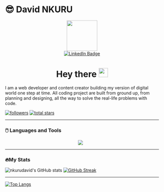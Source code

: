 # 😎 David NKURU

<div id="header" align="center">
  <img src="https://media.giphy.com/media/M9gbBd9nbDrOTu1Mqx/giphy.gif" width="100"/>
  
   <div id="badges">
     <a href="https://www.linkedin.com/in/david-nkuru-089604266/">
       <img src="https://img.shields.io/badge/LinkedIn-blue?style=for-the-badge&logo=linkedin&logoColor=white" alt="LinkedIn Badge"/>
     </a>
   </div>
   <img src="https://komarev.com/ghpvc/?username=nkurudavid&style=flat-square&color=blue" alt=""/>
   
   <h1>
      Hey there
      <img src="https://media.giphy.com/media/hvRJCLFzcasrR4ia7z/giphy.gif" width="30px"/>
   </h1>

</div>

<p>I am a web developer and content creator building my version of digital world one step at time. All coding project are built from ground up, from planning and designing, all the way to solve the real-life problems with code.</p>

   <p align="left">
      <a href="https://github.com/nkurudavid?tab=followers">
         <img alt="followers" title="Follow me on Github" src="https://custom-icon-badges.demolab.com/github/followers/nkurudavid?color=236ad3&labelColor=1155ba&style=for-the-badge&logo=person-add&label=Follow&logoColor=white"/></a>
      <a href="https://github.com/nkurudavid?tab=repositories&sort=stargazers">
         <img alt="total stars" title="Total stars on GitHub" src="https://custom-icon-badges.demolab.com/github/stars/nkurudavid?color=55960c&style=for-the-badge&labelColor=488207&logo=star"/></a>
   </p>

<hr />



### 🖱️ Languages and Tools


<!--
[![My Skills](https://skillicons.dev/icons?i=html,css,javascript,vuejs,php,django,python,fastapi,vscode,mysql,sqlite,postgres,github,git,figma&theme=dark)](https://skillicons.dev)
-->
<p align="center">
    <img style="padding-right:10px;" src="https://skillicons.dev/icons?i=html,css,javascript,vuejs,php,django,python,fastapi,vscode,mysql,sqlite,postgres,github,git,figma&theme=dark" />
</p>


<hr />


### 🔥My Stats

![nkurudavid's GitHub stats](https://github-readme-stats.vercel.app/api?username=nkurudavid&show_icons=true&theme=cobalt2&border_radius=10)
[![GitHub Streak](https://streak-stats.demolab.com?user=nkurudavid&theme=cobalt2&border_radius=10)](https://git.io/streak-stats)


<hr />

[![Top Langs](https://github-readme-stats.vercel.app/api/top-langs/?username=nkurudavid&langs_count=20&theme=cobalt2&border_radius=10)](https://github.com/nkurudavid/github-readme-stats)


